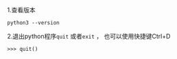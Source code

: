 1.查看版本
```
python3 --version
```

2.退出python程序<code>quit</code> 或者<code>exit</code> ， 也可以使用快捷键Ctrl+D
```
>>> quit()
```